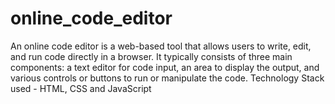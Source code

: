 # online_code_editor
 An online code editor is a web-based tool that allows users to write, edit, and run code directly in a browser. It typically consists of three main components: a text editor for code input, an area to display the output, and various controls or buttons to run or manipulate the code. Technology Stack used - HTML, CSS and JavaScript
